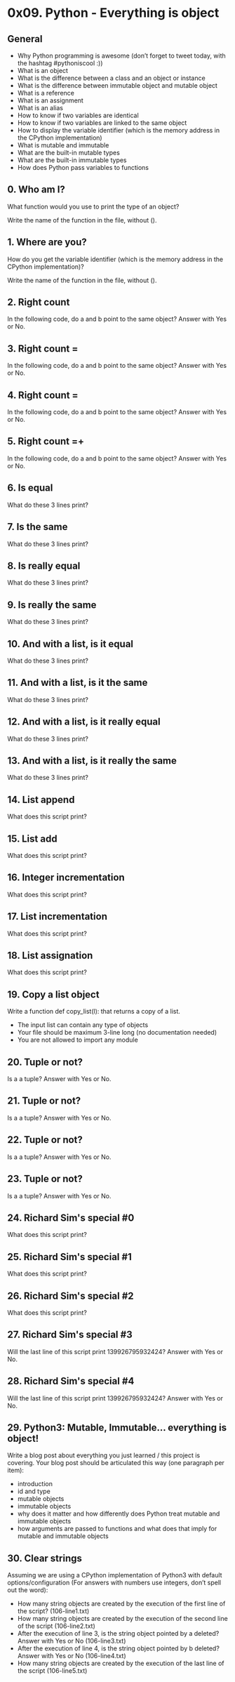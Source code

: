 # 0x09. Python - Everything is object
## General
- Why Python programming is awesome (don’t forget to tweet today, with the hashtag #pythoniscool :))
- What is an object
- What is the difference between a class and an object or instance
- What is the difference between immutable object and mutable object
- What is a reference
- What is an assignment
- What is an alias
- How to know if two variables are identical
- How to know if two variables are linked to the same object
- How to display the variable identifier (which is the memory address in the CPython implementation)
- What is mutable and immutable
- What are the built-in mutable types
- What are the built-in immutable types
- How does Python pass variables to functions

## 0. Who am I?
What function would you use to print the type of an object?

Write the name of the function in the file, without ().

## 1. Where are you?
How do you get the variable identifier (which is the memory address in the CPython implementation)?

Write the name of the function in the file, without ().

## 2. Right count
In the following code, do a and b point to the same object? Answer with Yes or No.

## 3. Right count =
In the following code, do a and b point to the same object? Answer with Yes or No.

## 4. Right count =
In the following code, do a and b point to the same object? Answer with Yes or No.

## 5. Right count =+
In the following code, do a and b point to the same object? Answer with Yes or No.

## 6. Is equal
What do these 3 lines print?

## 7. Is the same
What do these 3 lines print?

## 8. Is really equal
What do these 3 lines print?

## 9. Is really the same
What do these 3 lines print?

## 10. And with a list, is it equal
What do these 3 lines print?

## 11. And with a list, is it the same
What do these 3 lines print?

## 12. And with a list, is it really equal
What do these 3 lines print?

## 13. And with a list, is it really the same
What do these 3 lines print?

## 14. List append
What does this script print?

## 15. List add
What does this script print?

## 16. Integer incrementation
What does this script print?

## 17. List incrementation
What does this script print?

## 18. List assignation
What does this script print?

## 19. Copy a list object
Write a function def copy_list(l): that returns a copy of a list.
- The input list can contain any type of objects
- Your file should be maximum 3-line long (no documentation needed)
- You are not allowed to import any module

## 20. Tuple or not?
Is a a tuple? Answer with Yes or No.

## 21. Tuple or not?
Is a a tuple? Answer with Yes or No.

## 22. Tuple or not?
Is a a tuple? Answer with Yes or No.

## 23. Tuple or not?
Is a a tuple? Answer with Yes or No.

## 24. Richard Sim's special #0
What does this script print?

## 25. Richard Sim's special #1
What does this script print?

## 26. Richard Sim's special #2
What does this script print?

## 27. Richard Sim's special #3
Will the last line of this script print 139926795932424? Answer with Yes or No.

## 28. Richard Sim's special #4
Will the last line of this script print 139926795932424? Answer with Yes or No.

## 29. Python3: Mutable, Immutable... everything is object!
Write a blog post about everything you just learned / this project is covering.
Your blog post should be articulated this way (one paragraph per item):

- introduction
- id and type
- mutable objects
- immutable objects
- why does it matter and how differently does Python treat mutable and immutable objects
- how arguments are passed to functions and what does that imply for mutable and immutable objects
## 30. Clear strings
Assuming we are using a CPython implementation of Python3 with default options/configuration (For answers with numbers use integers, don’t spell out the word):

- How many string objects are created by the execution of the first line of the script? (106-line1.txt)
- How many string objects are created by the execution of the second line of the script (106-line2.txt)
- After the execution of line 3, is the string object pointed by a deleted? Answer with Yes or No (106-line3.txt)
- After the execution of line 4, is the string object pointed by b deleted? Answer with Yes or No (106-line4.txt)
- How many string objects are created by the execution of the last line of the script (106-line5.txt)